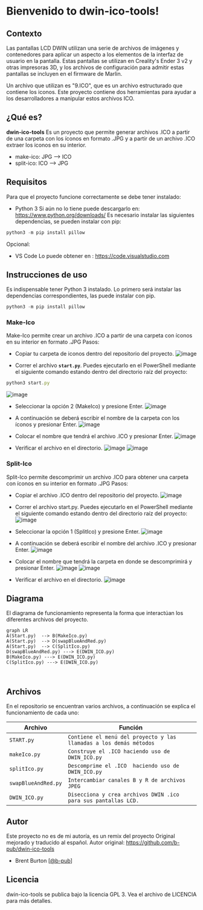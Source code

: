 # Bienvenido to dwin-ico-tools!
## Contexto
Las pantallas LCD DWIN utilizan una serie de archivos de imágenes y contenedores para aplicar un aspecto a los elementos de la interfaz de usuario en la pantalla. Estas pantallas se utilizan en Creality's Ender 3 v2 y otras impresoras 3D, y los archivos de configuración para admitir estas pantallas se incluyen en el firmware de Marlin.

Un archivo que utilizan es "9.ICO", que es un archivo estructurado que contiene los iconos. Este proyecto contiene dos herramientas para ayudar a los desarrolladores a manipular estos archivos ICO.


## ¿Qué es?

**dwin-ico-tools** Es un proyecto que permite generar archivos .ICO a partir de una carpeta con los íconos en formato  .JPG y a partir de un archivo .ICO extraer los iconos en su interior.
	
- make-ico: JPG --> ICO
- split-ico: ICO --> JPG

## Requisitos 

Para que el proyecto funcione correctamente se debe tener instalado:
- Python 3
Si aún no lo tiene puede descargarlo en:
https://www.python.org/downloads/
Es necesario instalar las siguientes dependencias, se pueden instalar con pip:
```javascript
python3 -m pip install pillow
```

Opcional:
- VS Code
Lo puede obtener en :
https://code.visualstudio.com

## Instrucciones de uso
Es indispensable tener Python 3 instalado.
Lo primero será instalar las dependencias correspondientes,  las puede instalar con pip.
```javascript
python3 -m pip install pillow
```
### Make-Ico
Make-Ico permite crear un archivo .ICO a partir de una carpeta con íconos en su interior en formato .JPG
Pasos:
-  Copiar tu carpeta de iconos dentro del repositorio del proyecto.
![image](https://user-images.githubusercontent.com/50347332/227740662-4dcf7e1c-6c25-4ace-8292-6718975e1ad6.png)

- Correr el archivo **`start.py`**. Puedes ejecutarlo en el PowerShell mediante el siguiente comando estando dentro del directorio raíz del proyecto: 
```javascript
python3 start.py
```
![image](https://user-images.githubusercontent.com/50347332/227740705-d13eb41d-b4b4-4a2e-8dbe-e50cad37b5d2.png)

- Seleccionar la opción 2 (MakeIco) y presione Enter.
![image](https://user-images.githubusercontent.com/50347332/227740847-aaf9b191-2b6c-45bb-b4f5-4dd0a79d614e.png)

- A continuación se deberá escribir el nombre de la carpeta con los íconos y presionar Enter.
![image](https://user-images.githubusercontent.com/50347332/227740899-ed318c95-2b5f-44d8-96e2-e2ea10584472.png)

- Colocar el nombre que tendrá el archivo .ICO y presionar Enter.
![image](https://user-images.githubusercontent.com/50347332/227741029-ee5b8cc7-de95-4d47-a122-5e1499c7ff0a.png)

- Verificar el archivo en el directorio.
![image](https://user-images.githubusercontent.com/50347332/227741037-91c66c1d-2462-4d3b-b161-0d3b1992aa9a.png)
![image](https://user-images.githubusercontent.com/50347332/227741049-617188b7-655c-43d7-bc6b-0287db442bfe.png)


### Split-Ico
Split-Ico permite descomprimir un archivo .ICO para obtener una carpeta con íconos en su interior en formato .JPG
Pasos:
-  Copiar el archivo .ICO dentro del repositorio del proyecto.
![image](https://user-images.githubusercontent.com/50347332/227741107-001d864b-0c78-4a4f-bb8c-7a4b6f8fcec9.png)
- Correr el archivo start.py. Puedes ejecutarlo en el PowerShell mediante el siguiente comando estando dentro del directorio raíz del proyecto: 
![image](https://user-images.githubusercontent.com/50347332/227740705-d13eb41d-b4b4-4a2e-8dbe-e50cad37b5d2.png)
- Seleccionar la opción 1 (SplitIco) y presione Enter.
![image](https://user-images.githubusercontent.com/50347332/227741144-476c5299-284d-4dbd-9bff-8afaa4a56602.png)

- A continuación se deberá escribir el nombre del archivo .ICO y presionar Enter.
![image](https://user-images.githubusercontent.com/50347332/227741161-0a4c00b0-499d-4570-8334-2c48ab63cac5.png)

- Colocar el nombre que tendrá la carpeta en donde se descomprimirá y presionar Enter.
![image](https://user-images.githubusercontent.com/50347332/227741182-123fdf3a-ac5a-4c9e-bdf7-b723ce3dbd38.png)
![image](https://user-images.githubusercontent.com/50347332/227741210-75ff1f0b-3426-4539-9b10-61996f69e5ef.png)

- Verificar el archivo en el directorio.
![image](https://user-images.githubusercontent.com/50347332/227741225-49060823-ba97-4ec0-afdb-fd3dd171bf17.png)

## Diagrama

El diagrama de funcionamiento representa la forma que interactúan los diferentes archivos del proyecto.

```mermaid
graph LR
A(Start.py)  --> B(MakeIco.py)
A(Start.py)  --> D(swapBlueAndRed.py)
A(Start.py)  --> C(SplitIco.py)
D(swapBlueAndRed.py) ---> E(DWIN_ICO.py)
B(MakeIco.py) ---> E(DWIN_ICO.py)
C(SplitIco.py) ---> E(DWIN_ICO.py)



```
## Archivos 
En el repositorio se encuentran varios archivos, a continuación se explica el funcionamiento de cada uno:

| Archivo        |Función                        
|----------------|-------------------------------|
|`START.py`|`Contiene el menú del proyecto y las llamadas a los demás métodos `            |
|`makeIco.py`|`Construye el .ICO haciendo uso de DWIN_ICO.py `            |
|`splitIco.py`|`Descomprime el .ICO  haciendo uso de DWIN_ICO.py`|
|`swapBlueAndRed.py`|`Intercambiar canales B y R de archivos JPEG`|
|`DWIN_ICO.py`|`Disecciona y crea archivos DWIN .ico para sus pantallas LCD.`|


## Autor

Este proyecto no es de mi autoría, es un remix del proyecto Original mejorado y traducido al español.
Autor original: https://github.com/b-pub/dwin-ico-tools
-   Brent Burton [[@b-pub](https://github.com/b-pub)]

## Licencia

dwin-ico-tools se publica bajo la licencia GPL 3. Vea el archivo de LICENCIA para más detalles.

